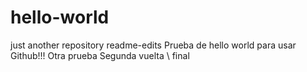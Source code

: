 # hello-world
just another repository
readme-edits
Prueba de hello world para usar Github!!!
Otra prueba
Segunda vuelta \\
final
